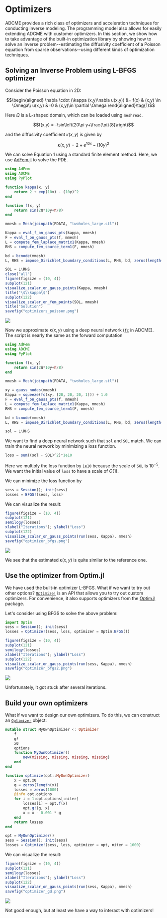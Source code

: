 # Optimizers

ADCME provides a rich class of optimizers and acceleration techniques for conducting inverse modeling. The programming model also allows for easily extending ADCME with customer optimizers. In this section, we show how to take advantage of the built-in optimization library by showing how to solve an inverse problem--estimating the diffusivity coefficient of a Poisson equation from sparse observations--using different kinds of optimization techniques.    


## Solving an Inverse Problem using L-BFGS optimizer

Consider the Poisson equation in 2D:

$$\begin{aligned}
\nabla  \cdot (\kappa (x,y)\nabla u(x,y)) &= f(x) & (x,y) \in \Omega\\ 
u(x,y) &=0 & (x,y)\in \partial \Omega
\end{aligned}\tag{1}$$

Here $\Omega$ is a L-shaped domain, which can be loaded using `meshread`. 

$$f(x,y) = -\sin\left(20\pi y+\frac{\pi}{8}\right)$$

and the diffusivity coefficient $\kappa(x,y)$ is given by 


$$\kappa(x,y) = 2+e^{10x} - (10y)^2$$

We can solve Equation 1 using a standard finite element method. Here, we use [AdFem.jl](https://github.com/kailaix/AdFem.jl) to solve the PDE.

```julia
using AdFem
using ADCME
using PyPlot 

function kappa(x, y)
    return 2 + exp(10x) - (10y)^2
end

function f(x, y)
    return sin(2π*10y+π/8)
end

mmesh = Mesh(joinpath(PDATA, "twoholes_large.stl"))

Kappa = eval_f_on_gauss_pts(kappa, mmesh)
F = eval_f_on_gauss_pts(f, mmesh)
L = compute_fem_laplace_matrix1(Kappa, mmesh)
RHS = compute_fem_source_term1(F, mmesh)

bd = bcnode(mmesh)
L, RHS = impose_Dirichlet_boundary_conditions(L, RHS, bd, zeros(length(bd)))

SOL = L\RHS 
close("all")
figure(figsize = (10, 4))
subplot(121)
visualize_scalar_on_gauss_points(Kappa, mmesh)
title("\$\\kappa\$")
subplot(122)
visualize_scalar_on_fem_points(SOL, mmesh)
title("Solution")
savefig("optimizers_poisson.png")
```

![](https://github.com/ADCMEMarket/ADCMEImages/blob/master/ADCME/Optimizers/optimizers_poisson.png?raw=true)


Now we approximate $\kappa(x,y)$ using a deep neural network ([`fc`](@ref) in ADCME). The script is nearly the same as the forward computation

```julia
using AdFem
using ADCME
using PyPlot 

function f(x, y)
    return sin(2π*10y+π/8)
end

mmesh = Mesh(joinpath(PDATA, "twoholes_large.stl"))

xy = gauss_nodes(mmesh)
Kappa = squeeze(fc(xy, [20, 20, 20, 1])) + 1.0
F = eval_f_on_gauss_pts(f, mmesh)
L = compute_fem_laplace_matrix1(Kappa, mmesh)
RHS = compute_fem_source_term1(F, mmesh)

bd = bcnode(mmesh)
L, RHS = impose_Dirichlet_boundary_conditions(L, RHS, bd, zeros(length(bd)))

sol = L\RHS 
```

We want to find a deep neural network such that `sol` and `SOL` match. We can train the neural network by minimizing a loss function. 

```julia
loss = sum((sol - SOL)^2)*1e10
```

Here we multiply the loss function by `1e10` because the scale of `SOL` is $10^{-5}$. We want the initial value of `loss` to have a scale of $O(1)$. 

We can minimize the loss function by 
```julia
sess = Session(); init(sess)
losses = BFGS!(sess, loss)
```

We can visualize the result:

```julia
figure(figsize = (10, 4))
subplot(121)
semilogy(losses)
xlabel("Iterations"); ylabel("Loss")
subplot(122)
visualize_scalar_on_gauss_points(run(sess, Kappa), mmesh)
savefig("optimizer_bfgs.png")
```

![](https://github.com/ADCMEMarket/ADCMEImages/blob/master/ADCME/Optimizers/optimizer_bfgs.png?raw=true)

We see that the estimated $\kappa(x,y)$ is quite similar to the reference one. 

## Use the optimizer from Optim.jl 

We have used the built-in optimizer L-BFGS. What if we want to try out other options? [`Optimize!`](@ref) is an API that allows you to try out custom optimizers. For convenience, it also supports optimizers from the [Optim.jl](https://github.com/JuliaNLSolvers/Optim.jl) package. 

Let's consider using BFGS to solve the above problem:

```julia
import Optim
sess = Session(); init(sess)
losses = Optimize!(sess, loss, optimizer = Optim.BFGS())

figure(figsize = (10, 4))
subplot(121)
semilogy(losses)
xlabel("Iterations"); ylabel("Loss")
subplot(122)
visualize_scalar_on_gauss_points(run(sess, Kappa), mmesh)
savefig("optimizer_bfgs2.png")
```

![](https://github.com/ADCMEMarket/ADCMEImages/blob/master/ADCME/Optimizers/optimizer_bfgs2.png?raw=true)


Unfortunately, it got stuck after several iterations. 

## Build your own optimizers

What if we want to design our own optimizers. To do this, we can construct an [`Optimizer`](@ref) object:

```julia
mutable struct MyOwnOptimizer <: Optimizer
    f 
    g!
    x0
    options
    function MyOwnOptimizer()  
        new(missing, missing, missing, missing)
    end
end

function optimize(opt::MyOwnOptimizer)
    x = opt.x0
    g = zeros(length(x))
    losses = zeros(1000)
    @info opt.options
    for i = 1:opt.options[:niter]
        losses[i] = opt.f(x)
        opt.g!(g, x)
        x = x - 0.001 * g
    end
    return losses
end

opt = MyOwnOptimizer()
sess = Session(); init(sess)
losses = Optimize!(sess, loss, optimizer = opt, niter = 1000)
```

We can visualize the result:
```julia
figure(figsize = (10, 4))
subplot(121)
semilogy(losses)
xlabel("Iterations"); ylabel("Loss")
subplot(122)
visualize_scalar_on_gauss_points(run(sess, Kappa), mmesh)
savefig("optimizer_gd.png")
```


![](https://github.com/ADCMEMarket/ADCMEImages/blob/master/ADCME/Optimizers/optimizer_gd.png?raw=true)

Not good enough, but at least we have a way to interact with optimizers!